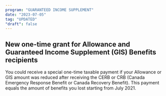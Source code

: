 ```yaml
---
program: "GUARANTEED INCOME SUPPLEMENT"
date: "2023-07-05"
tag: "UPDATED"
"draft": false
---
```


## New one-time grant for Allowance and Guaranteed Income Supplement (GIS) Benefits recipients

You could receive a special one-time taxable payment if your Allowance or GIS amount was reduced after receiving  the CERB or CRB (Canada Emergency Response Benefit or Canada Recovery Benefit). This payment equals the amount of benefits you lost starting from July 2021.